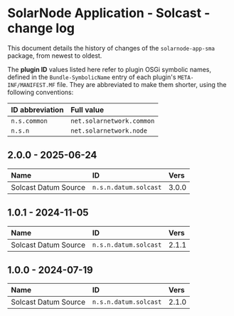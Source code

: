 # SolarNode Application - Solcast - change log

This document details the history of changes of the `solarnode-app-sma` package, from
newest to oldest.

The **plugin ID** values listed here refer to plugin OSGi symbolic names, defined in the
`Bundle-SymbolicName` entry of each plugin's `META-INF/MANIFEST.MF` file. They are abbreviated to
make them shorter, using the following conventions:

| ID abbreviation | Full value                |
|:----------------|:--------------------------|
| `n.s.common`    | `net.solarnetwork.common` |
| `n.s.n`         | `net.solarnetwork.node`   |

## 2.0.0 - 2025-06-24

| Name                 | ID                    | Vers  |
|:---------------------|:----------------------|:------|
| Solcast Datum Source | `n.s.n.datum.solcast` | 3.0.0 |


## 1.0.1 - 2024-11-05

| Name                 | ID                    | Vers  |
|:---------------------|:----------------------|:------|
| Solcast Datum Source | `n.s.n.datum.solcast` | 2.1.1 |


## 1.0.0 - 2024-07-19

| Name                 | ID                    | Vers  |
|:---------------------|:----------------------|:------|
| Solcast Datum Source | `n.s.n.datum.solcast` | 2.1.0 |
